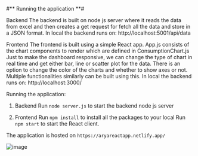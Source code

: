 #** Running the application **#

Backend
The backend is built on node js server where it reads the data from excel and then creates a get request for fetch all the data and store in a JSON format.
In local the backend runs on:
http://localhost:5001/api/data



Frontend
The frontend is built using a simple React app.
App.js consists of the chart components to render which are defined in ConsumptionChart.js
Just to make the dashboard responsive, we can change the type of chart in real time and get either bar, line or scatter plot for the data.
There is an option to change the color of the charts and whether to show axes or not. Multiple functionalities similarly can be built using this.
In local the backend runs on:
http://localhost:3000/


Running the application:
1. Backend 
Run `node server.js` to start the backend node js server

2. Frontend
Run `npm install` to install all the packages to your local
Run `npm start` to start the React client.

The application is hosted on
`https://aryareactapp.netlify.app/`


![image](https://github.com/Aryagoy/React-app/assets/42674731/8dc8d4b8-d243-42d1-acd4-9ff8d0984189)
